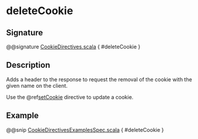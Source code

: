 <a id="deletecookie"></a>
# deleteCookie

## Signature

@@signature [CookieDirectives.scala](../../../../../../../../../akka-http/src/main/scala/akka/http/scaladsl/server/directives/CookieDirectives.scala) { #deleteCookie }

## Description

Adds a header to the response to request the removal of the cookie with the given name on the client.

Use the @ref[setCookie](setCookie.md#setcookie) directive to update a cookie.

## Example

@@snip [CookieDirectivesExamplesSpec.scala](../../../../../../../test/scala/docs/http/scaladsl/server/directives/CookieDirectivesExamplesSpec.scala) { #deleteCookie }